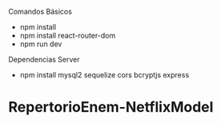 Comandos Básicos
- npm install
- npm install react-router-dom
- npm run dev

Dependencias Server
- npm install mysql2 sequelize cors bcryptjs express

# RepertorioEnem-NetflixModel
